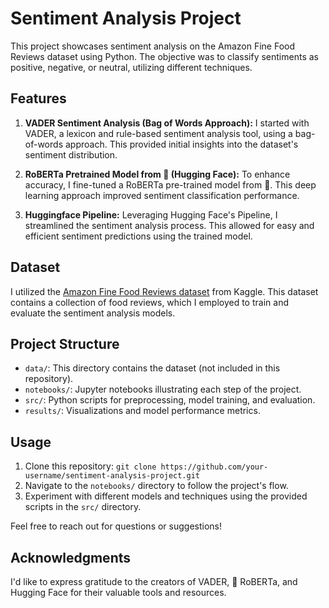 # Sentiment Analysis Project

This project showcases sentiment analysis on the Amazon Fine Food Reviews dataset using Python. The objective was to classify sentiments as positive, negative, or neutral, utilizing different techniques.

## Features

1. **VADER Sentiment Analysis (Bag of Words Approach):**
   I started with VADER, a lexicon and rule-based sentiment analysis tool, using a bag-of-words approach. This provided initial insights into the dataset's sentiment distribution.

2. **RoBERTa Pretrained Model from 🤗 (Hugging Face):**
   To enhance accuracy, I fine-tuned a RoBERTa pre-trained model from 🤗. This deep learning approach improved sentiment classification performance.

3. **Huggingface Pipeline:**
   Leveraging Hugging Face's Pipeline, I streamlined the sentiment analysis process. This allowed for easy and efficient sentiment predictions using the trained model.

## Dataset

I utilized the [Amazon Fine Food Reviews dataset](https://www.kaggle.com/snap/amazon-fine-food-reviews) from Kaggle. This dataset contains a collection of food reviews, which I employed to train and evaluate the sentiment analysis models.

## Project Structure

- `data/`: This directory contains the dataset (not included in this repository).
- `notebooks/`: Jupyter notebooks illustrating each step of the project.
- `src/`: Python scripts for preprocessing, model training, and evaluation.
- `results/`: Visualizations and model performance metrics.

## Usage

1. Clone this repository: `git clone https://github.com/your-username/sentiment-analysis-project.git`
2. Navigate to the `notebooks/` directory to follow the project's flow.
3. Experiment with different models and techniques using the provided scripts in the `src/` directory.

Feel free to reach out for questions or suggestions!

## Acknowledgments

I'd like to express gratitude to the creators of VADER, 🤗 RoBERTa, and Hugging Face for their valuable tools and resources.
